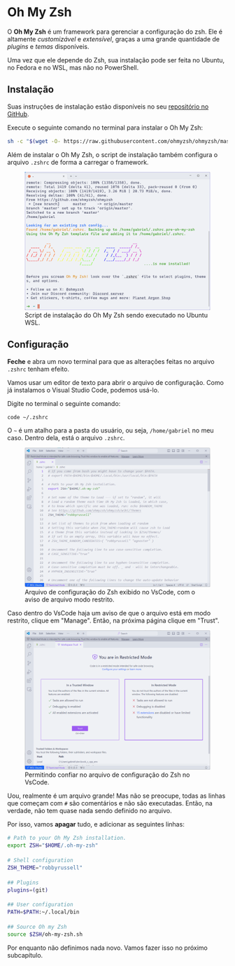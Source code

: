 # Oh My Zsh

O **Oh My Zsh** é um framework para gerenciar a configuração do zsh.
Ele é altamente _customizável_ e _extensível_, graças a uma grande quantidade de _plugins_ e _temas_ disponíveis.

Uma vez que ele depende do Zsh, sua instalação pode ser feita no Ubuntu, no Fedora e no WSL, mas não no PowerShell.

## Instalação

Suas instruções de instalação estão disponíveis no seu [repositório no GitHub](https://github.com/ohmyzsh/ohmyzsh?tab=readme-ov-file#basic-installation).

Execute o seguinte comando no terminal para instalar o Oh My Zsh:

```bash
sh -c "$(wget -O- https://raw.githubusercontent.com/ohmyzsh/ohmyzsh/master/tools/install.sh)"
```

Além de instalar o Oh My Zsh, o script de instalação também configura o arquivo `.zshrc` de forma a carregar o framework.

<figure>
<img src="./install.png" />
<figcaption>Script de instalação do Oh My Zsh sendo executado no Ubuntu WSL.</figcaption>
</figure>

## Configuração

**Feche** e abra um novo terminal para que as alterações feitas no arquivo `.zshrc` tenham efeito.

Vamos usar um editor de texto para abrir o arquivo de configuração.
Como já instalamos o Visual Studio Code, podemos usá-lo.

Digite no terminal o seguinte comando:

```bash
code ~/.zshrc
```

O `~` é um atalho para a pasta do usuário, ou seja, `/home/gabriel` no meu caso.
Dentro dela, está o arquivo `.zshrc`.

<figure>
<img src="./zsh_code_initial.png" />
<figcaption>Arquivo de configuração do Zsh exibido no VsCode, com o aviso de arquivo modo restrito.</figcaption>
</figure>

Caso dentro do VsCode haja um aviso de que o arquivo está em modo restrito, clique em "Manage".
Então, na próxima página clique em "Trust".

<figure>
<img src="./code_trusted.png" />
<figcaption>Permitindo confiar no arquivo de configuração do Zsh no VsCode.</figcaption>
</figure>

Uou, realmente é um arquivo grande!
Mas não se preocupe, todas as linhas que começam com `#` são comentários e não são executadas.
Então, na verdade, não tem quase nada sendo definido no arquivo.

Por isso, vamos **apagar** tudo, e adicionar as seguintes linhas:

```bash
# Path to your Oh My Zsh installation.
export ZSH="$HOME/.oh-my-zsh"

# Shell configuration
ZSH_THEME="robbyrussell"

## Plugins
plugins=(git)

## User configuration
PATH=$PATH:~/.local/bin

## Source Oh my Zsh
source $ZSH/oh-my-zsh.sh
```

Por enquanto não definimos nada novo.
Vamos fazer isso no próximo subcapítulo.
